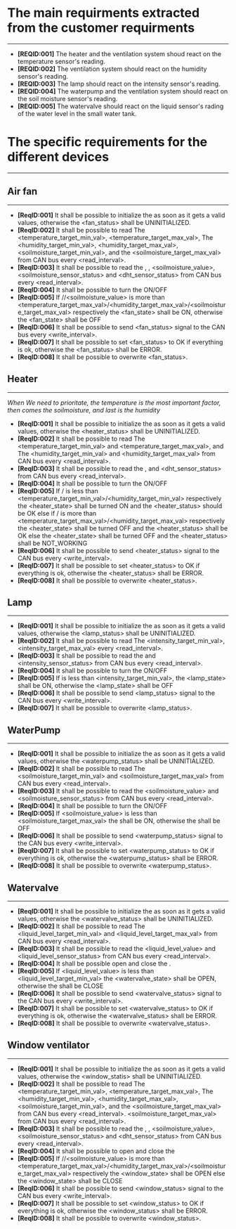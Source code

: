 # The main requirments extracted from the customer requirments
----------------------------------------------------------------
* **[REQID:001]** The heater and the ventilation system shoud react on the temperature sensor's reading.
* **[REQID:002]** The ventilation system should react on the humidity sensor's reading.
* **[REQID:003]** The lamp should react on the intensity sensor's reading.
* **[REQID:004]** The waterpump and the ventilation system should react on the soil moisture sensor's reading.
* **[REQID:005]** The watervalve should react on the liquid sensor's rading of the water level in the small water tank.

# The specific requirements for the different devices
-------------------------------------------------------

## Air fan
___________
* **[ReqID:001]** It shall be possible to initialize the <fan> as soon as it gets a valid values, otherwise the <fan_status> shall be
            UNINITIALIZED.
* **[ReqID:002]** It shall be possible to read The <temperature_target_min_val>, <temperature_target_max_val>,
             The <humidity_target_min_val>, <humidity_target_max_val>, <soilmoisture_target_min_val>, and the <soilmoisture_target_max_val> from CAN bus every <read_interval>.
* **[ReqID:003]** It shall be possible to read the <temperature>, <humidity>, <soilmoisture_value>, <soilmoisture_sensor_status> and <dht_sensor_status> from CAN bus every <read_interval>.
* **[ReqID:004]** It shall be possible to turn the <fan> ON/OFF
* **[ReqID:005]** If <temperature>/<humidity>/<soilmoisture_value> is more than <temperature_target_max_val>/<humidity_target_max_val>/<soilmoisture_target_max_val> respectively the <fan_state> shall be ON, otherwise the <fan_state> shall be OFF
* **[ReqID:006]** It shall be possible to send <fan_status> signal to the CAN bus every <write_interval>.
* **[ReqID:007]** It shall be possible to set <fan_status> to OK if everything is ok, otherwise the <fan_status> shall be ERROR.
* **[ReqID:008]** It shall be possible to overwrite <fan_status>.

## Heater                                                                                                     
___________

 _When We need to prioritate, the temperature is the most important factor, then comes the soilmoisture, and last is the humidity_

* **[ReqID:001]** It shall be possible to initialize the <heater> as soon as it gets a valid values, otherwise the <heater_status> shall be UNINITIALIZED.
* **[ReqID:002]** It shall be possible to read The <temperature_target_min_val> and <temperature_target_max_val>,
            and The <humidity_target_min_val> and <humidity_target_max_val> from CAN bus every <read_interval>.
* **[ReqID:003]** It shall be possible to read the <temperature>, <humidity> and <dht_sensor_status> from CAN bus every <read_interval>.
* **[ReqID:004]** It shall be possible to turn the <heater> ON/OFF
* **[ReqID:005]** If <temperature>/<humidity> is less than <temperature_target_min_val>/<humidity_target_min_val> respectively
                the <heater_state> shall be turned ON and the <heater_status> should be OK
            else if <temperature>/<humidity> is more than <temperature_target_max_val>/<humidity_target_max_val> respectively
                the <heater_state> shall be turned OFF and the <heater_status> shall be OK
            else the <heater_state> shall be turned OFF and the <heater_status> shall be NOT_WORKING
* **[ReqID:006]** It shall be possible to send <heater_status> signal to the CAN bus every <write_interval>.
* **[ReqID:007]** It shall be possible to set <heater_status> to OK if everything is ok, otherwise the <heater_status> shall be ERROR.
* **[ReqID:008]** It shall be possible to overwrite <heater_status>.

## Lamp
________

* **[ReqID:001]** It shall be possible to initialize the <lamp> as soon as it gets a valid values, otherwise the <lamp_status> shall be
            UNINITIALIZED.
* **[ReqID:002]** It shall be possible to read The <intensity_target_min_val>, <intensity_target_max_val> every <read_interval>.
* **[ReqID:003]** It shall be possible to read the <intensity> and <intensity_sensor_status> from CAN bus every <read_interval>.
* **[ReqID:004]** It shall be possible to turn the <lamp> ON/OFF
* **[ReqID:005]** If <intensity> is less than <intensity_target_min_val>, the <lamp_state> shall be ON, otherwise the <lamp_state> shall be OFF
* **[ReqID:006]** It shall be possible to send <lamp_status> signal to the CAN bus every <write_interval>.
* **[ReqID:007]** It shall be possible to overwrite <lamp_status>.

## WaterPump
_____________

* **[ReqID:001]** It shall be possible to initialize the <waterpump> as soon as it gets a valid values, otherwise the <waterpump_status> shall be UNINITIALIZED.
* **[ReqID:002]** It shall be possible to read The <soilmoisture_target_min_val> and <soilmoisture_target_max_val> from CAN bus every <read_interval>.
* **[ReqID:003]** It shall be possible to read the <soilmoisture_value> and <soilmoisture_sensor_status> from CAN bus every <read_interval>.
* **[ReqID:004]** It shall be possible to turn the <waterpump> ON/OFF
* **[ReqID:005]** If <soilmoisture_value> is less than <soilmoisture_target_max_val> the <waterpump> shall be ON, otherwise the <waterpump> shall be OFF
* **[ReqID:006]** It shall be possible to send <waterpump_status> signal to the CAN bus every <write_interval>.
* **[ReqID:007]** It shall be possible to set <waterpump_status> to OK if everything is ok, otherwise the <waterpump_status> shall be ERROR.
* **[ReqID:008]** It shall be possible to overwrite <waterpump_status>.

## Watervalve
______________

* **[ReqID:001]** It shall be possible to initialize the <watervalve> as soon as it gets a valid values, otherwise the <watervalve_status> shall be UNINITIALIZED.
* **[ReqID:002]** It shall be possible to read The <liquid_level_target_min_val> and <liquid_level_target_max_val> from CAN bus every <read_interval>.
* **[ReqID:003]** It shall be possible to read the <liquid_level_value> and <liquid_level_sensor_status> from CAN bus every <read_interval>.
* **[ReqID:004]** It shall be possible open and close the <watervalve>.
* **[ReqID:005]** If <liquid_level_value> is less than <liquid_level_target_min_val> the <watervalve_state> shall be OPEN, otherwise the <watervalve> shall be CLOSE
* **[ReqID:006]** It shall be possible to send <watervalve_status> signal to the CAN bus every <write_interval>.
* **[ReqID:007]** It shall be possible to set <watervalve_status> to OK if everything is ok, otherwise the <watervalve_status> shall be ERROR.
* **[ReqID:008]** It shall be possible to overwrite <watervalve_status>.

## Window ventilator
_____________________

* **[ReqID:001]** It shall be possible to initialize the <window> as soon as it gets a valid values, otherwise the <window_statis> shall be UNINITIALIZED.
* **[ReqID:002]** It shall be possible to read The <temperature_target_min_val>, <temperature_target_max_val>,
             The <humidity_target_min_val>, <humidity_target_max_val>, <soilmoisture_target_min_val>, and the <soilmoisture_target_max_val> from CAN bus every <read_interval>.
<soilmoisture_target_max_val> from CAN bus every <read_interval>.
* **[ReqID:003]** It shall be possible to read the <temperature>, <humidity>, <soilmoisture_value>, <soilmoisture_sensor_status> and <dht_sensor_status> from CAN bus every <read_interval>.
* **[ReqID:004]** It shall be possible to open and close the <window>
* **[ReqID:005]** If <temperature>/<humidity>/<soilmoisture_value> is more than <temperature_target_max_val>/<humidity_target_max_val>/<soilmoisture_target_max_val> respectively
                the <window_state> shall be OPEN else the <window_state> shall be CLOSE 
* **[ReqID:006]** It shall be possible to send <window_status> signal to the CAN bus every <write_interval>.
* **[ReqID:007]** It shall be possible to set <window_status> to OK if everything is ok, otherwise the <window_status> shall be ERROR.
* **[ReqID:008]** It shall be possible to overwrite <window_status>.
